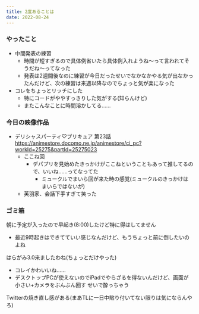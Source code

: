 ```yaml
---
title: 2度あることは
date: 2022-08-24
---
```


### やったこと
+ 中間発表の練習
  + 時間が短すぎるので具体例省いたら具体例入れようね～って言われてそうだね～ってなった
  + 発表は2週間後なのに練習が今日だったせいでなかなかやる気が出なかったんだけど、次の練習は来週以降なのでちょっと気が楽になった
+ コレをちょっとリッチにした
  + 特にコードがややすっきりした気がする(知らんけど)
  + またこんなことに時間溶かしてる……

### 今日の映像作品
+ デリシャスパーティ♡プリキュア 第23話 <https://animestore.docomo.ne.jp/animestore/ci_pc?workId=25275&partId=25275023>
  + ここね回
    + デパプリを見始めたきっかけがここねということもあって推してるので、いいね……ってなってた
      + ミュークルでまいら回が来た時の感覚(ミュークルのきっかけはまいらではないが)
  + 芙羽家、会話下手すぎて笑った

### ゴミ箱
朝に予定が入ったので早起き(8:00)したけど特に得はしてません
+ 最近9時起きはできてていい感じなんだけど、もうちょっと前に倒したいのよね

はらがみ3.0来ましたわね(ちょっとだけやった)
+ コレイかわいいね……
+ デスクトップPCが使えないのでiPadでやらざるを得ないんだけど、画面が小さい+カメラをぶんぶん回す せいで酔っちゃう

Twitterの焼き直し感がある(まあTLに一日中貼り付いてない限りは気にならんやろ)
